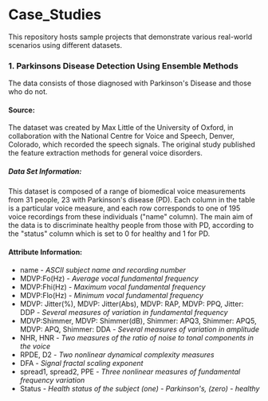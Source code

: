 # Case_Studies
This repository hosts sample projects that demonstrate various real-world scenarios using different datasets.

### 1. Parkinsons Disease Detection Using Ensemble Methods
The data consists of those diagnosed with Parkinson's Disease and those who do not.

#### Source:

The dataset was created by Max Little of the University of Oxford, in collaboration with the National Centre for Voice and Speech, Denver, Colorado, which recorded the speech signals. The original study published the feature extraction methods for general voice disorders.

##### Data Set Information:

This dataset is composed of a range of biomedical voice measurements from 31 people, 23 with Parkinson's disease (PD). Each column in the table is a particular voice measure, and each row corresponds to one of 195 voice recordings from these individuals ("name" column). The main aim of the data is to discriminate healthy people from those with PD, according to the "status" column which is set to 0 for healthy and 1 for PD.

#### Attribute Information:

- name - _ASCII subject name and recording number_
- MDVP:Fo(Hz) - _Average vocal fundamental frequency_
- MDVP:Fhi(Hz) - _Maximum vocal fundamental frequency_
- MDVP:Flo(Hz) - _Minimum vocal fundamental frequency_
- MDVP: Jitter(%), MDVP: Jitter(Abs), MDVP: RAP, MDVP: PPQ, Jitter: DDP - _Several measures of variation in fundamental frequency_
- MDVP:Shimmer, MDVP: Shimmer(dB), Shimmer: APQ3, Shimmer: APQ5, MDVP: APQ, Shimmer: DDA - _Several measures of variation in amplitude_
- NHR, HNR - _Two measures of the ratio of noise to tonal components in the voice_
- RPDE, D2 - _Two nonlinear dynamical complexity measures_
- DFA - _Signal fractal scaling exponent_
- spread1, spread2, PPE - _Three nonlinear measures of fundamental frequency variation_
- Status - _Health status of the subject (one) - Parkinson's, (zero) - healthy_
